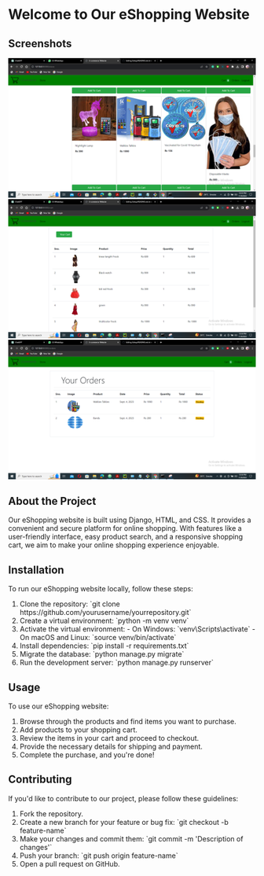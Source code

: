 <!DOCTYPE html>
<html lang="en">
<head>
  <meta charset="UTF-8">
  <meta name="viewport" content="width=device-width, initial-scale=1.0">
 
</head>
<body>
  <h1>Welcome to Our eShopping Website</h1>
  
  <h2>Screenshots</h2>

<div>
  <img src="Pics/a1.png" alt="Screenshot 1">
  <img src="Pics/a2.png" alt="Screenshot 2">
  <img src="Pics/a3.png" alt="Screenshot 3">
  <!-- Add more screenshots as needed, e.g., Pics/screenshot4.png -->
</div>


 

  <h2>About the Project</h2>
  <p>Our eShopping website is built using Django, HTML, and CSS. It provides a convenient and secure platform for online shopping. With features like a user-friendly interface, easy product search, and a responsive shopping cart, we aim to make your online shopping experience enjoyable.</p>

  <h2>Installation</h2>
  <p>To run our eShopping website locally, follow these steps:
    <ol>
      <li>Clone the repository: `git clone https://github.com/yourusername/yourrepository.git`</li>
      <li>Create a virtual environment: `python -m venv venv`</li>
      <li>Activate the virtual environment:
        - On Windows: `venv\Scripts\activate`
        - On macOS and Linux: `source venv/bin/activate`
      </li>
      <li>Install dependencies: `pip install -r requirements.txt`</li>
      <li>Migrate the database: `python manage.py migrate`</li>
      <li>Run the development server: `python manage.py runserver`</li>
    </ol>
  </p>

  <h2>Usage</h2>
  <p>To use our eShopping website:
    <ol>
      <li>Browse through the products and find items you want to purchase.</li>
      <li>Add products to your shopping cart.</li>
      <li>Review the items in your cart and proceed to checkout.</li>
      <li>Provide the necessary details for shipping and payment.</li>
      <li>Complete the purchase, and you're done!</li>
    </ol>
  </p>

  <h2>Contributing</h2>
  <p>If you'd like to contribute to our project, please follow these guidelines:
    <ol>
      <li>Fork the repository.</li>
      <li>Create a new branch for your feature or bug fix: `git checkout -b feature-name`</li>
      <li>Make your changes and commit them: `git commit -m 'Description of changes'`</li>
      <li>Push your branch: `git push origin feature-name`</li>
      <li>Open a pull request on GitHub.</li>
    </ol>
  </p>

 
</body>
</html>
